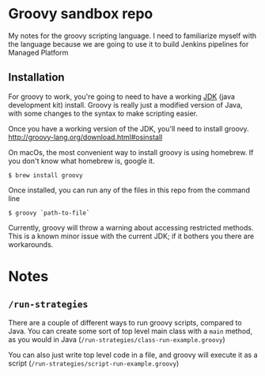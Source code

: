 # Groovy sandbox repo

My notes for the groovy scripting language.
I need to familiarize myself with the language because we are going to
use it to build Jenkins pipelines for Managed Platform

## Installation

For groovy to work, you're going to need to have a working [JDK](https://www.oracle.com/technetwork/java/javase/downloads/index.html)
(java development kit) install.
Groovy is really just a modified version of Java,
with some changes to the syntax to make scripting easier.

Once you have a working version of the JDK, you'll need to install groovy.
http://groovy-lang.org/download.html#osinstall

On macOs, the most convenient way to install groovy is using homebrew.
If you don't know what homebrew is, google it.

```
$ brew install groovy
```

Once installed, you can run any of the files in this repo from the command line

```
$ groovy `path-to-file`
```

Currently, groovy will throw a warning about accessing restricted methods.
This is a known minor issue with the current JDK; if it bothers you there
are workarounds.

# Notes

## `/run-strategies`
There are a couple of different ways to run groovy scripts, compared to Java.
You can create some sort of top level main class with a `main` method,
as you would in Java (`/run-strategies/class-run-example.groovy`)

You can also just write top level code in a file, and groovy will execute it
as a script (`/run-strategies/script-run-example.groovy`)
